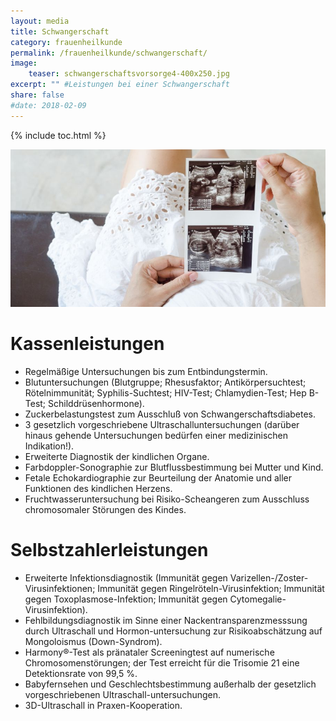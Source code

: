 ```yaml
---
layout: media
title: Schwangerschaft
category: frauenheilkunde
permalink: /frauenheilkunde/schwangerschaft/
image: 
    teaser: schwangerschaftsvorsorge4-400x250.jpg
excerpt: "" #Leistungen bei einer Schwangerschaft
share: false
#date: 2018-02-09
---
```

{% include toc.html %}

![Vorsorge Schwangerschaft](/images/schwangerschaft-900x450.jpg)

# Kassenleistungen 
* Regelmäßige Untersuchungen bis zum Entbindungstermin.
* Blutuntersuchungen (Blutgruppe; Rhesusfaktor; Antikörpersuchtest; Rötelnimmunität; Syphilis-Suchtest; HIV-Test; Chlamydien-Test; Hep B-Test; Schilddrüsenhormone).
* Zuckerbelastungstest zum Ausschluß von Schwangerschaftsdiabetes.
* 3 gesetzlich vorgeschriebene Ultraschalluntersuchungen (darüber hinaus gehende Untersuchungen bedürfen einer medizinischen Indikation!).
* Erweiterte Diagnostik der kindlichen Organe.
* Farbdoppler-Sonographie zur Blutflussbestimmung bei Mutter und Kind.
* Fetale Echokardiographie zur Beurteilung der Anatomie und aller Funktionen des kindlichen Herzens.
* Fruchtwasseruntersuchung bei Risiko-Scheangeren zum Ausschluss chromosomaler Störungen des Kindes.

# Selbstzahlerleistungen
* Erweiterte Infektionsdiagnostik (Immunität gegen Varizellen-/Zoster-Virusinfektionen; Immunität gegen Ringelröteln-Virusinfektion; Immunität gegen Toxoplasmose-Infektion; Immunität gegen Cytomegalie-Virusinfektion).
* Fehlbildungsdiagnostik im Sinne einer Nackentransparenzmesssung durch Ultraschall und Hormon-untersuchung zur Risikoabschätzung auf Mongoloismus (Down-Syndrom).
* Harmony®-Test als pränataler Screeningtest auf numerische Chromosomenstörungen; der Test erreicht für die Trisomie 21 eine Detektionsrate von 99,5 %.
* Babyfernsehen und Geschlechtsbestimmung außerhalb der gesetzlich vorgeschriebenen Ultraschall-untersuchungen.
* 3D-Ultraschall in Praxen-Kooperation.